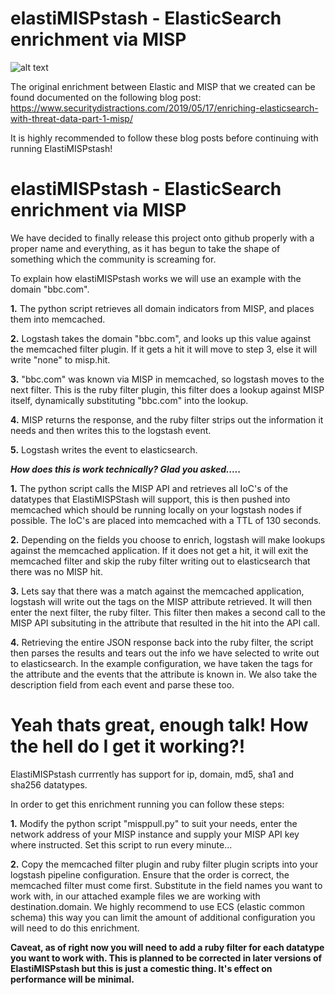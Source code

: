 # elastiMISPstash - ElasticSearch enrichment via MISP
![alt text](https://www.securitydistractions.com/wp-content/uploads/2019/03/image-1024x547.png)

The original enrichment between Elastic and MISP that we created can be found documented on the following blog post:
https://www.securitydistractions.com/2019/05/17/enriching-elasticsearch-with-threat-data-part-1-misp/

It is highly recommended to follow these blog posts before continuing with running ElastiMISPstash!

# elastiMISPstash - ElasticSearch enrichment via MISP
We have decided to finally release this project onto github properly with a proper name and everything, as it has begun to take the shape of something which the community is screaming for.

To explain how elastiMISPstash works we will use an example with the domain "bbc.com".

**1.** The python script retrieves all domain indicators from MISP, and places them into memcached.

**2.** Logstash takes the domain "bbc.com", and looks up this value against the memcached filter plugin. If it gets a hit it will move to step 3, else it will write "none" to misp.hit.

**3.** "bbc.com" was known via MISP in memcached, so logstash moves to the next filter. This is the ruby filter plugin, this filter does a lookup against MISP itself, dynamically substituting "bbc.com" into the lookup.

**4.** MISP returns the response, and the ruby filter strips out the information it needs and then writes this to the logstash event.

**5.** Logstash writes the event to elasticsearch.

***How does this is work technically? Glad you asked.....***

**1.** The python script calls the MISP API and retrieves all IoC's of the datatypes that ElastiMISPStash will support, this is then pushed into memcached which should be running locally on your logstash nodes if possible. The IoC's are placed into memcached with a TTL of 130 seconds.

**2.** Depending on the fields you choose to enrich, logstash will make lookups against the memcached application. If it does not get a hit, it will exit the memcached filter and skip the ruby filter writing out to elasticsearch that there was no MISP hit.

**3.** Lets say that there was a match against the memcached application, logstash will write out the tags on the MISP attribute retrieved. It will then enter the next filter, the ruby filter. This filter then makes a second call to the MISP API subsituting in the attribute that resulted in the hit into the API call. 

**4.** Retrieving the entire JSON response back into the ruby filter, the script then parses the results and tears out the info we have selected to write out to elasticsearch. In the example configuration, we have taken the tags for the attribute and the events that the attribute is known in. We also take the description field from each event and parse these too.


# Yeah thats great, enough talk! How the hell do I get it working?!
ElastiMISPstash currrently has support for ip, domain, md5, sha1 and sha256 datatypes.

In order to get this enrichment running you can follow these steps:

**1.** Modify the python script "misppull.py" to suit your needs, enter the network address of your MISP instance and supply your MISP API key where instructed. Set this script to run every minute...

**2.** Copy the memcached filter plugin and ruby filter plugin scripts into your logstash pipeline configuration. Ensure that the order is correct, the memcached filter must come first. Substitute in the field names you want to work with, in our attached example files we are working with destination.domain. We highly recommend to use ECS (elastic common schema) this way you can limit the amount of additional configuration you will need to do this enrichment.

**Caveat, as of right now you will need to add a ruby filter for each datatype you want to work with. This is planned to be corrected in later versions of ElastiMISPstash but this is just a comestic thing. It's effect on performance will be minimal.**



